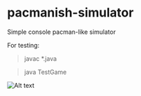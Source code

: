 # pacmanish-simulator
Simple console pacman-like simulator

For testing:
>javac *.java

>java TestGame

![Alt text](https://i.imgur.com/GoWQqqN.png)

